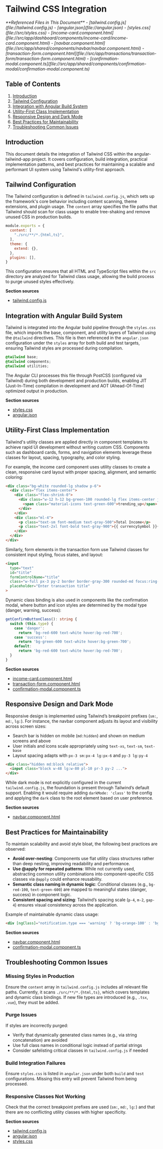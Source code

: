 # Tailwind CSS Integration

<cite>
**Referenced Files in This Document**   
- [tailwind.config.js](file://tailwind.config.js)
- [angular.json](file://angular.json)
- [styles.css](file://src/styles.css)
- [income-card.component.html](file://src/app/dashboard/components/income-card/income-card.component.html)
- [navbar.component.html](file://src/app/shared/components/navbar/navbar.component.html)
- [transaction-form.component.html](file://src/app/transactions/transaction-form/transaction-form.component.html)
- [confirmation-modal.component.ts](file://src/app/shared/components/confirmation-modal/confirmation-modal.component.ts)
</cite>

## Table of Contents
1. [Introduction](#introduction)
2. [Tailwind Configuration](#tailwind-configuration)
3. [Integration with Angular Build System](#integration-with-angular-build-system)
4. [Utility-First Class Implementation](#utility-first-class-implementation)
5. [Responsive Design and Dark Mode](#responsive-design-and-dark-mode)
6. [Best Practices for Maintainability](#best-practices-for-maintainability)
7. [Troubleshooting Common Issues](#troubleshooting-common-issues)

## Introduction
This document details the integration of Tailwind CSS within the angular-tailwind-app project. It covers configuration, build integration, practical implementation patterns, and best practices for maintaining a scalable and performant UI system using Tailwind's utility-first approach.

## Tailwind Configuration

The Tailwind configuration is defined in `tailwind.config.js`, which sets up the framework's core behavior including content scanning, theme extensions, and plugin usage. The `content` array specifies the file paths that Tailwind should scan for class usage to enable tree-shaking and remove unused CSS in production builds.

```js
module.exports = {
  content: [
    "./src/**/*.{html,ts}",
  ],
  theme: {
    extend: {},
  },
  plugins: [],
}
```

This configuration ensures that all HTML and TypeScript files within the `src` directory are analyzed for Tailwind class usage, allowing the build process to purge unused styles effectively.

**Section sources**
- [tailwind.config.js](file://tailwind.config.js#L1-L9)

## Integration with Angular Build System

Tailwind is integrated into the Angular build pipeline through the `styles.css` file, which imports the base, component, and utility layers of Tailwind using the `@tailwind` directives. This file is then referenced in the `angular.json` configuration under the `styles` array for both build and test targets, ensuring Tailwind styles are processed during compilation.

```css
@tailwind base;
@tailwind components;
@tailwind utilities;
```

The Angular CLI processes this file through PostCSS (configured via Tailwind) during both development and production builds, enabling JIT (Just-In-Time) compilation in development and AOT (Ahead-Of-Time) optimized output in production.

**Section sources**
- [styles.css](file://src/styles.css#L0-L2)
- [angular.json](file://angular.json#L1-L97)

## Utility-First Class Implementation

Tailwind's utility classes are applied directly in component templates to achieve rapid UI development without writing custom CSS. Components such as dashboard cards, forms, and navigation elements leverage these classes for layout, spacing, typography, and color styling.

For example, the income card component uses utility classes to create a clean, responsive card layout with proper spacing, alignment, and semantic coloring:

```html
<div class="bg-white rounded-lg shadow p-6">
  <div class="flex items-center">
    <div class="flex-shrink-0">
      <div class="w-12 h-12 bg-green-100 rounded-lg flex items-center justify-center">
        <span class="material-icons text-green-600">trending_up</span>
      </div>
    </div>
    <div class="ml-4">
      <p class="text-sm font-medium text-gray-500">Total Income</p>
      <p class="text-2xl font-bold text-gray-900">{{ currencySymbol }}{{ amount | number:'1.2-2' }}</p>
    </div>
  </div>
</div>
```

Similarly, form elements in the transaction form use Tailwind classes for consistent input styling, focus states, and layout:

```html
<input
  type="text"
  id="title"
  formControlName="title"
  class="w-full px-3 py-2 border border-gray-300 rounded-md focus:ring-blue-500 focus:border-blue-500"
  placeholder="Enter transaction title"
>
```

Dynamic class binding is also used in components like the confirmation modal, where button and icon styles are determined by the modal type (danger, warning, success):

```ts
getConfirmButtonClass(): string {
  switch (this.type) {
    case 'danger':
      return 'bg-red-600 text-white hover:bg-red-700';
    case 'success':
      return 'bg-green-600 text-white hover:bg-green-700';
    default:
      return 'bg-red-600 text-white hover:bg-red-700';
  }
}
```

**Section sources**
- [income-card.component.html](file://src/app/dashboard/components/income-card/income-card.component.html#L0-L18)
- [transaction-form.component.html](file://src/app/transactions/transaction-form/transaction-form.component.html#L0-L113)
- [confirmation-modal.component.ts](file://src/app/shared/components/confirmation-modal/confirmation-modal.component.ts#L77-L130)

## Responsive Design and Dark Mode

Responsive design is implemented using Tailwind’s breakpoint prefixes (`sm:`, `md:`, `lg:`). For instance, the navbar component adjusts its layout and visibility across screen sizes:

- Search bar is hidden on mobile (`md:hidden`) and shown on medium screens and above
- User initials and icons scale appropriately using `text-xs`, `text-sm`, `text-base`
- Layout spacing adapts with `px-3 sm:px-4 lg:px-6` and `py-3 lg:py-4`

```html
<div class="hidden md:block relative">
  <input class="block w-48 lg:w-80 pl-10 pr-3 py-2 ...">
</div>
```

While dark mode is not explicitly configured in the current `tailwind.config.js`, the foundation is present through Tailwind’s default support. Enabling it would require adding `darkMode: 'class'` to the config and applying the `dark` class to the root element based on user preference.

**Section sources**
- [navbar.component.html](file://src/app/shared/components/navbar/navbar.component.html#L0-L263)

## Best Practices for Maintainability

To maintain scalability and avoid style bloat, the following best practices are observed:

- **Avoid over-nesting**: Components use flat utility class structures rather than deep nesting, improving readability and performance.
- **Use @apply for repeated patterns**: While not currently used, abstracting common utility combinations into component-specific CSS classes via `@apply` could enhance reusability.
- **Semantic class naming in dynamic logic**: Conditional classes (e.g., `bg-red-100`, `text-green-600`) are mapped to meaningful states (danger, success) in component logic.
- **Consistent spacing and sizing**: Tailwind’s spacing scale (`p-4`, `m-2`, `gap-4`) ensures visual consistency across the application.

Example of maintainable dynamic class usage:
```html
<div [ngClass]="notification.type === 'warning' ? 'bg-orange-100' : 'bg-blue-100'">
```

**Section sources**
- [navbar.component.html](file://src/app/shared/components/navbar/navbar.component.html#L0-L263)
- [confirmation-modal.component.ts](file://src/app/shared/components/confirmation-modal/confirmation-modal.component.ts#L77-L130)

## Troubleshooting Common Issues

### Missing Styles in Production
Ensure the `content` array in `tailwind.config.js` includes all relevant file paths. Currently, it scans `./src/**/*.{html,ts}`, which covers templates and dynamic class bindings. If new file types are introduced (e.g., `.tsx`, `.vue`), they must be added.

### Purge Issues
If styles are incorrectly purged:
- Verify that dynamically generated class names (e.g., via string concatenation) are avoided
- Use full class names in conditional logic instead of partial strings
- Consider safelisting critical classes in `tailwind.config.js` if needed

### Build Integration Failures
Ensure `styles.css` is listed in `angular.json` under both `build` and `test` configurations. Missing this entry will prevent Tailwind from being processed.

### Responsive Classes Not Working
Check that the correct breakpoint prefixes are used (`sm:`, `md:`, `lg:`) and that there are no conflicting utility classes with higher specificity.

**Section sources**
- [tailwind.config.js](file://tailwind.config.js#L1-L9)
- [angular.json](file://angular.json#L1-L97)
- [styles.css](file://src/styles.css#L0-L2)